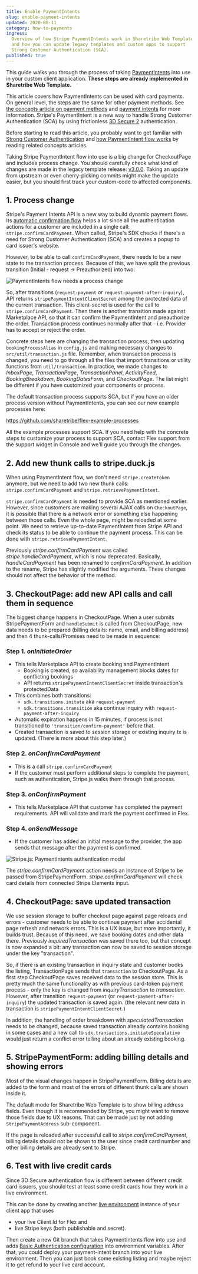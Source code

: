 ```yaml
---
title: Enable PaymentIntents
slug: enable-payment-intents
updated: 2020-08-11
category: how-to-payments
ingress:
  Overview of how Stripe PaymentIntents work in Sharetribe Web Template,
  and how you can update legacy templates and custom apps to support
  Strong Customer Authentication (SCA).
published: true
---
```


This guide walks you through the process of taking
[PaymentIntents](https://stripe.com/docs/payments/payment-intents) into
use in your custom client application. **These steps are already
implemented in Sharetribe Web Template.**

This article covers how PaymentIntents can be used with card payments.
On general level, the steps are the same for other payment methods. See
[the concepts article on payment methods](/concepts/payment-methods-overview/)
and [payment intents](/concepts/payment-intents/) for more information.
Stripe's PaymentIntent is a new way to handle Strong Customer
Authentication (SCA) by using frictionless
[3D Secure 2](https://stripe.com/gb/guides/3d-secure-2) authentication.

Before starting to read this article, you probably want to get familiar
with
[Strong Customer Authentication](/concepts/strong-customer-authentication/)
and [how PaymentIntent flow works](/concepts/payment-intents/) by
reading related concepts articles.

<info>

Taking Stripe PaymentIntent flow into use is a big change for
CheckoutPage and includes process change. You should carefully check
what kind of changes are made in the legacy template release:
[v3.0.0](https://github.com/sharetribe/flex-template-web/releases/tag/v3.0.0).
Taking an update from upstream or even cherry-picking commits might make
the update easier, but you should first track your custom-code to
affected components.

</info>

## 1. Process change

Stripe's Payment Intents API is a new way to build dynamic payment
flows. Its
[automatic confirmation flow](https://stripe.com/docs/payments/payment-intents/quickstart#automatic-confirmation-flow)
helps a lot since all the authentication actions for a customer are
included in a single call: `stripe.confirmCardPayment`. When called,
Stripe's SDK checks if there's a need for Strong Customer Authentication
(SCA) and creates a popup to card issuer's website.

However, to be able to call `confirmCardPayment`, there needs to be a
new state to the transaction process. Because of this, we have split the
previous transition (Initial - request -> Preauthorized) into two:

![PaymentIntents flow needs a process change](./paymentintent-process-change.png)

So, after transitions (`request-payment` or
`request-payment-after-inquiry`), API returns
`stripePaymentIntentClientSecret` among the protected data of the
current transaction. This client-secret is used for the call to
`stripe.confirmCardPayment`. Then there is another transition made
against Marketplace API, so that it can confirm the PaymentIntent and
preauthorize the order. Transaction process continues normally after
that - i.e. Provider has to accept or reject the order.

Concrete steps here are changing the transaction process, then updating
`bookingProcessAlias` in `config.js` and making necessary changes to
`src/util/transaction.js` file. Remember, when transaction process is
changed, you need to go through all the files that import transitions or
utility functions from `util/transaction`. In practice, we made changes
to _InboxPage_, _TransactionPage_, _TransactionPanel_, _ActivityFeed_,
_BookingBreakdown_, _BookingDatesForm_, and _CheckoutPage_. The list
might be different if you have customized your components or process.

The default transaction process supports SCA, but if you have an older
process version without PaymentIntents, you can see our new example
processes here:

https://github.com/sharetribe/flex-example-processes

All the example processes support SCA. If you need help with the
concrete steps to customize your process to support SCA, contact Flex
support from the support widget in Console and we'll guide you through
the changes.

## 2. Add new thunk calls to stripe.duck.js

When using PaymentIntent flow, we don't need `stripe.createToken`
anymore, but we need to add two new thunk calls:
`stripe.confirmCardPayment` and `stripe.retrievePaymentIntent`.

`stripe.confirmCardPayment` is needed to provide SCA as mentioned
earlier. However, since customers are making several AJAX calls on
`CheckoutPage`, it is possible that there is a network error or
something else happening between those calls. Even the whole page, might
be reloaded at some point. We need to retrieve up-to-date PaymentIntent
from Stripe API and check its status to be able to continue the payment
process. This can be done with `stripe.retrievePaymentIntent`.

<info>

Previously _stripe.confirmCardPayment_ was called
_stripe.handleCardPayment_, which is now deprecated. Basically,
_handleCardPayment_ has been renamed to _confirmCardPayment_. In
addition to the rename, Stripe has slightly modified the arguments.
These changes should not affect the behavior of the method.

</info>

## 3. CheckoutPage: add new API calls and call them in sequence

The biggest change happens in CheckoutPage. When a user submits
StripePaymentForm and `handleSubmit` is called from CheckoutPage, new
data needs to be prepared (billing details: name, email, and billing
address) and then 4 thunk-calls/Promises need to be made in sequence:

### Step 1. _onInitiateOrder_

- This tells Marketplace API to create booking and PaymentIntent
  - Booking is created, so availability management blocks dates for
    conflicting bookings
  - API returns `stripePaymentIntentClientSecret` inside transaction's
    protectedData
- This combines both transitions:
  - `sdk.transitions.initate` aka `request-payment`
  - `sdk.transitions.transition` aka continue inquiry with
    `request-payment-after-inquiry`
- Automatic expiration happens in 15 minutes, if process is not
  transitioned to `'transition/confirm-payment'` before that.
- Created transaction is saved to session storage or existing inquiry tx
  is updated. (There is more about this step later.)

### Step 2. _onConfirmCardPayment_

- This is a call `stripe.confirmCardPayment`
- If the customer must perform additional steps to complete the payment,
  such as authentication, Stripe.js walks them through that process.

### Step 3. _onConfirmPayment_

- This tells Marketplace API that customer has completed the payment
  requirements. API will validate and mark the payment confirmed in
  Flex.

### Step 4. _onSendMessage_

- If the customer has added an initial message to the provider, the app
  sends that message after the payment is confirmed.

![Stripe.js: PaymentIntents authentication modal](./stripe-paymentintents-authentication-modal.png)

<info>

The _stripe.confirmCardPayment_ action needs an instance of Stripe to be
passed from StripePaymentForm. _stripe.confirmCardPayment_ will check
card details from connected Stripe Elements input.

</info>

## 4. CheckoutPage: save updated transaction

We use session storage to buffer checkout page against page reloads and
errors - customer needs to be able to continue payment after accidental
page refresh and network errors. This is a UX issue, but more
importantly, it builds trust. Because of this need, we save booking
dates and other data there. Previously _inquiredTransaction_ was saved
there too, but that concept is now expanded a bit: any transaction can
now be saved to session storage under the key "transaction".

So, if there is an existing transaction in inquiry state and customer
books the listing, TransactionPage sends that `transaction` to
CheckoutPage. As a first step CheckoutPage saves received data to the
session store. This is pretty much the same functionality as with
previous card-token payment process - only the key is changed from
_inquiryTransaction_ to _transaction_. However, after transition
`request-payment` (or `request-payment-after-inquiry`) the updated
transaction is saved again. (the relevant new data in transaction is
`stripePaymentIntentClientSecret`.)

In addition, the handling of order breakdown with
_speculatedTransaction_ needs to be changed, because saved transaction
already contains booking in some cases and a new call to
`sdk.transactions.initiateSpeculative` would just return a conflict
error telling about an already existing booking.

## 5. StripePaymentForm: adding billing details and showing errors

Most of the visual changes happen in StripePaymentForm. Billing details
are added to the form and most of the errors of different thunk calls
are shown inside it.

The default mode for Sharetribe Web Template is to show billing address
fields. Even though it is recommended by Stripe, you might want to
remove those fields due to UX reasons. That can be made just by not
adding `StripePaymentAddress` sub-component.

<info>

If the page is reloaded after successful call to
_stripe.confirmCardPayment_, billing details should not be shown to the
user since credit card number and other billing details are already sent
to Stripe.

</info>

## 6. Test with live credit cards

Since 3D Secure authentication flow is different between different
credit card issuers, you should test at least some credit cards how they
work in a live environment.

This can be done by creating another
[live environment](/ftw/how-to-deploy-ftw-to-production/) instance of
your client app that uses

- your live Client Id for Flex and
- live Stripe keys (both publishable and secret).

Then create a new Git branch that takes PaymentIntents flow into use and
adds
[Basic Authentication configuration](https://github.com/sharetribe/web-template/blob/main/.env-template#L51)
into environment variables. After that, you could deploy your
payment-intent branch into your live environment. Then you can just book
some existing listing and maybe reject it to get refund to your live
card account.
